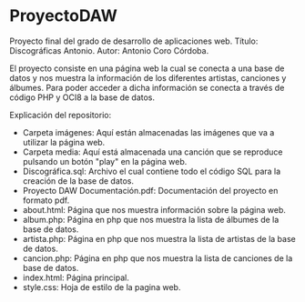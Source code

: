 # ProyectoDAW
Proyecto final del grado de desarrollo de aplicaciones web.
Título: Discográficas Antonio.
Autor: Antonio Coro Córdoba.

El proyecto consiste en una página web la cual se conecta a una base de datos y nos muestra la información de los diferentes artistas, canciones y álbumes.
Para poder acceder a dicha información se conecta a través de código PHP y OCI8 a la base de datos.

Explicación del repositorio:
- Carpeta imágenes: Aquí están almacenadas las imágenes que va a utilizar la página web.
- Carpeta media: Aquí está almacenada una canción que se reproduce pulsando un botón "play" en la página web.
- Discográfica.sql: Archivo el cual contiene todo el código SQL para la creación de la base de datos.
- Proyecto DAW Documentación.pdf: Documentación del proyecto en formato pdf.
- about.html: Página que nos muestra información sobre la página web.
- album.php: Página en php que nos muestra la lista de álbumes de la base de datos.
- artista.php: Página en php que nos muestra la lista de artistas de la base de datos.
- cancion.php: Página en php que nos muestra la lista de canciones de la base de datos.
- index.html: Página principal.
- style.css: Hoja de estilo de la pagina web.
